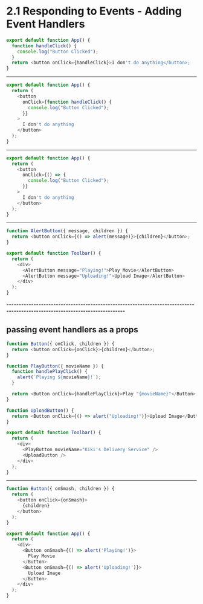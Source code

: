 # 2.1 Responding to Events - Adding Event Handlers

```javascript
export default function App() {
  function handleClick() {
    console.log("Button Clicked");
  }
  return <button onClick={handleClick}>I don't do anything</button>;
}
```

---

```javascript
export default function App() {
  return (
    <button
      onClick={function handleClick() {
        console.log("Button Clicked");
      }}
    >
      I don't do anything
    </button>
  );
}
```

---

```javascript
export default function App() {
  return (
    <button
      onClick={() => {
        console.log("Button Clicked");
      }}
    >
      I don't do anything
    </button>
  );
}
```

---

```javascript
function AlertButton({ message, children }) {
  return <button onClick={() => alert(message)}>{children}</button>;
}

export default function Toolbar() {
  return (
    <div>
      <AlertButton message="Playing!">Play Movie</AlertButton>
      <AlertButton message="Uploading!">Upload Image</AlertButton>
    </div>
  );
}
```

**----------------------------------------------------------------------------------------------------------------------------**

## passing event handlers as a props
```javascript
function Button({ onClick, children }) {
  return <button onClick={onClick}>{children}</button>;
}

function PlayButton({ movieName }) {
  function handlePlayClick() {
    alert(`Playing ${movieName}!`);
  }

  return <Button onClick={handlePlayClick}>Play "{movieName}"</Button>;
}

function UploadButton() {
  return <Button onClick={() => alert("Uploading!")}>Upload Image</Button>;
}

export default function Toolbar() {
  return (
    <div>
      <PlayButton movieName="Kiki's Delivery Service" />
      <UploadButton />
    </div>
  );
}
```

----------------------------------------------------------------------------------------------------------------------------

```javascript
function Button({ onSmash, children }) {
  return (
    <button onClick={onSmash}>
      {children}
    </button>
  );
}

export default function App() {
  return (
    <div>
      <Button onSmash={() => alert('Playing!')}>
        Play Movie
      </Button>
      <Button onSmash={() => alert('Uploading!')}>
        Upload Image
      </Button>
    </div>
  );
}
```